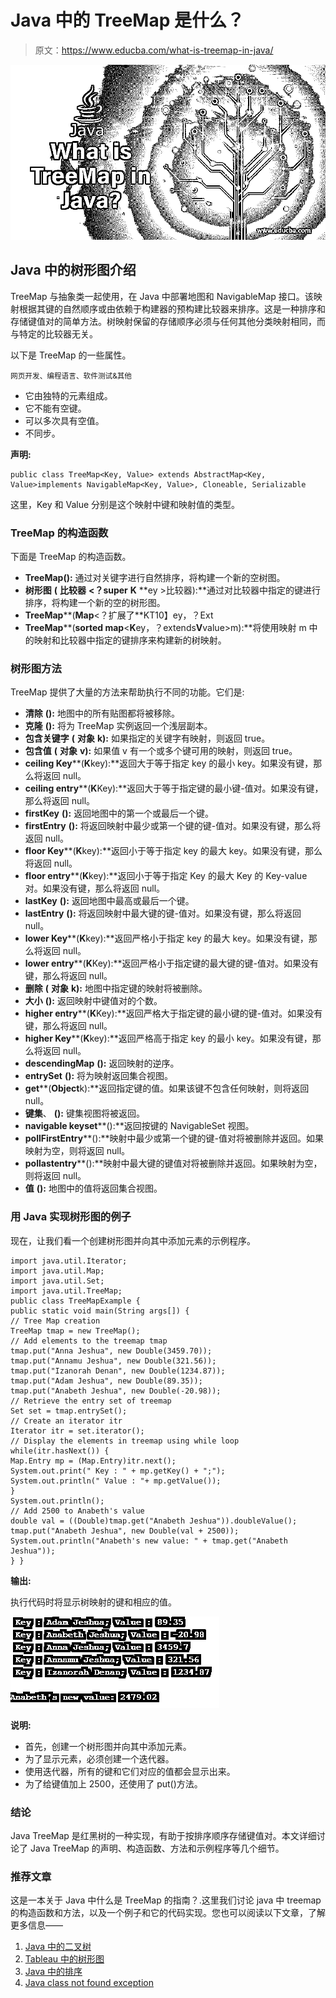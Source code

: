 # Java 中的 TreeMap 是什么？

> 原文：<https://www.educba.com/what-is-treemap-in-java/>

![What-is-TreeMap-in-Java?](img/f3d783f1e68edd18fcf6c62a4f307671.png)



## Java 中的树形图介绍

TreeMap 与抽象类一起使用，在 Java 中部署地图和 NavigableMap 接口。该映射根据其键的自然顺序或由依赖于构建器的预构建比较器来排序。这是一种排序和存储键值对的简单方法。树映射保留的存储顺序必须与任何其他分类映射相同，而与特定的比较器无关。

以下是 TreeMap 的一些属性。

<small>网页开发、编程语言、软件测试&其他</small>

*   它由独特的元素组成。
*   它不能有空键。
*   可以多次具有空值。
*   不同步。

**声明:**

```
public class TreeMap<Key, Value> extends AbstractMap<Key, Value>implements NavigableMap<Key, Value>, Cloneable, Serializable
```

这里，Key 和 Value 分别是这个映射中键和映射值的类型。

### TreeMap 的构造函数

下面是 TreeMap 的构造函数。

*   **TreeMap():** 通过对关键字进行自然排序，将构建一个新的空树图。
*   **树形图** **(** **比较器** **<？super** **K** **ey >比较器):**通过对比较器中指定的键进行排序，将构建一个新的空的树形图。
*   **TreeMap****(****Map****<？扩展了**KT10】ey，？Ext
*   **TreeMap****(****sorted map****<****K****ey，？extends****V****value>m):**将使用映射 m 中的映射和比较器中指定的键排序来构建新的树映射。

### 树形图方法

TreeMap 提供了大量的方法来帮助执行不同的功能。它们是:

*   **清除** **():** 地图中的所有贴图都将被移除。
*   **克隆** **():** 将为 TreeMap 实例返回一个浅层副本。
*   **包含关键字** **(** **对象** **k):** 如果指定的关键字有映射，则返回 true。
*   **包含值** **(** **对象** **v):** 如果值 v 有一个或多个键可用的映射，则返回 true。
*   **ceiling Key****(****K****key):**返回大于等于指定 key 的最小 key。如果没有键，那么将返回 null。
*   **ceiling entry****(****K****Key):**返回大于等于指定键的最小键-值对。如果没有键，那么将返回 null。
*   **firstKey** **():** 返回地图中的第一个或最后一个键。
*   **firstEntry** **():** 将返回映射中最少或第一个键的键-值对。如果没有键，那么将返回 null。
*   **floor Key****(****K****key):**返回小于等于指定 key 的最大 key。如果没有键，那么将返回 null。
*   **floor entry****(****K****key):**返回小于等于指定 Key 的最大 Key 的 Key-value 对。如果没有键，那么将返回 null。
*   **lastKey** **():** 返回地图中最高或最后一个键。
*   **lastEntry** **():** 将返回映射中最大键的键-值对。如果没有键，那么将返回 null。
*   **lower Key****(****K****key):**返回严格小于指定 key 的最大 key。如果没有键，那么将返回 null。
*   **lower entry****(****K****Key):**返回严格小于指定键的最大键的键-值对。如果没有键，那么将返回 null。
*   **删除** **(** **对象** **k):** 地图中指定键的映射将被删除。
*   **大小** **():** 返回映射中键值对的个数。
*   **higher entry****(****K****Key):**返回严格大于指定键的最小键的键-值对。如果没有键，那么将返回 null。
*   **higher Key****(****K****key):**返回严格高于指定 key 的最小 key。如果没有键，那么将返回 null。
*   **descendingMap** **():** 返回映射的逆序。
*   **entrySet** **():** 将为映射返回集合视图。
*   **get****(****Object****k):**返回指定键的值。如果该键不包含任何映射，则将返回 null。
*   **键集**、 **():** 键集视图将被返回。
*   **navigable keyset****():**返回按键的 NavigableSet 视图。
*   **pollFirstEntry****():**映射中最少或第一个键的键-值对将被删除并返回。如果映射为空，则将返回 null。
*   **pollastentry****():**映射中最大键的键值对将被删除并返回。如果映射为空，则将返回 null。
*   **值** **():** 地图中的值将返回集合视图。

### 用 Java 实现树形图的例子

现在，让我们看一个创建树形图并向其中添加元素的示例程序。

```
import java.util.Iterator;
import java.util.Map;
import java.util.Set;
import java.util.TreeMap;
public class TreeMapExample {
public static void main(String args[]) {
// Tree Map creation
TreeMap tmap = new TreeMap();
// Add elements to the treemap tmap
tmap.put("Anna Jeshua", new Double(3459.70));
tmap.put("Annamu Jeshua", new Double(321.56));
tmap.put("Izanorah Denan", new Double(1234.87));
tmap.put("Adam Jeshua", new Double(89.35));
tmap.put("Anabeth Jeshua", new Double(-20.98));
// Retrieve the entry set of treemap
Set set = tmap.entrySet();
// Create an iterator itr
Iterator itr = set.iterator();
// Display the elements in treemap using while loop
while(itr.hasNext()) {
Map.Entry mp = (Map.Entry)itr.next();
System.out.print(" Key : " + mp.getKey() + ";");
System.out.println(" Value : "+ mp.getValue());
}
System.out.println();
// Add 2500 to Anabeth's value
double val = ((Double)tmap.get("Anabeth Jeshua")).doubleValue();
tmap.put("Anabeth Jeshua", new Double(val + 2500));
System.out.println("Anabeth's new value: " + tmap.get("Anabeth Jeshua"));
} }
```

**输出:**

执行代码时将显示树映射的键和相应的值。

![TreeMap in Java -1.1](img/3c2976e4833b3260317aacecd68aeca4.png)



**说明:**

*   首先，创建一个树形图并向其中添加元素。
*   为了显示元素，必须创建一个迭代器。
*   使用迭代器，所有的键和它们对应的值都会显示出来。
*   为了给键值加上 2500，还使用了 put()方法。

### 结论

Java TreeMap 是红黑树的一种实现，有助于按排序顺序存储键值对。本文详细讨论了 Java TreeMap 的声明、构造函数、方法和示例程序等几个细节。

### 推荐文章

这是一本关于 Java 中什么是 TreeMap 的指南？.这里我们讨论 java 中 treemap 的构造函数和方法，以及一个例子和它的代码实现。您也可以阅读以下文章，了解更多信息——

1.  [Java 中的二叉树](https://www.educba.com/what-is-a-binary-tree-in-java/)
2.  [Tableau 中的树形图](https://www.educba.com/treemap-in-tableau/)
3.  [Java 中的排序](https://www.educba.com/sorting-in-java/)
4.  [Java class not found exception](https://www.educba.com/java-classnotfoundexception/)






